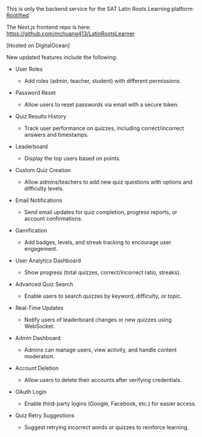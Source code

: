 This is only the backend service for the SAT Latin Roots Learning platform: [Rootified](https://rootified.me)

The Next.js frontend repo is here: https://github.com/mchuang413/LatinRootsLearner

[Hosted on DigitalOcean]

New updated features include the following:

- User Roles
    - Add roles (admin, teacher, student) with different permissions.

- Password Reset
    - Allow users to reset passwords via email with a secure token.

- Quiz Results History
    - Track user performance on quizzes, including correct/incorrect answers and timestamps.

- Leaderboard
    - Display the top users based on points.

- Custom Quiz Creation
    - Allow admins/teachers to add new quiz questions with options and difficulty levels.

- Email Notifications
    - Send email updates for quiz completion, progress reports, or account confirmations.

- Gamification
    - Add badges, levels, and streak tracking to encourage user engagement.

- User Analytics Dashboard
    - Show progress (total quizzes, correct/incorrect ratio, streaks).

- Advanced Quiz Search
    - Enable users to search quizzes by keyword, difficulty, or topic.

- Real-Time Updates
    - Notify users of leaderboard changes or new quizzes using WebSocket.

- Admin Dashboard
    - Admins can manage users, view activity, and handle content moderation.

- Account Deletion
    - Allow users to delete their accounts after verifying credentials.

- OAuth Login
    - Enable third-party logins (Google, Facebook, etc.) for easier access.

- Quiz Retry Suggestions
    - Suggest retrying incorrect words or quizzes to reinforce learning.
